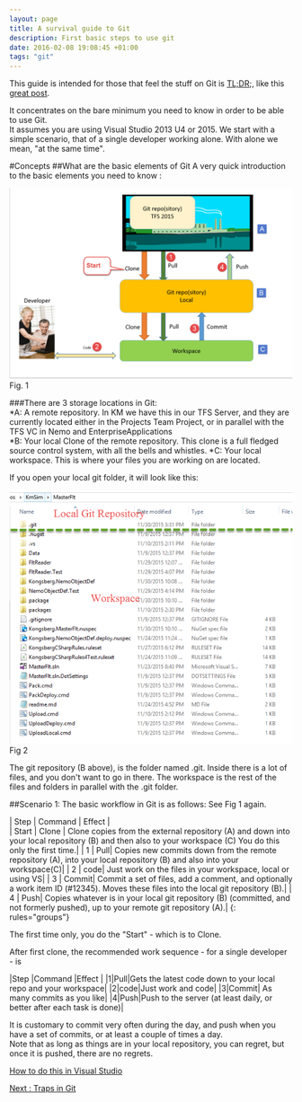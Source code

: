 ```yaml
---
layout: page
title: A survival guide to Git
description: First basic steps to use git
date: 2016-02-08 19:08:45 +01:00
tags: "git"
---
```


This guide is intended for those that feel the stuff on Git is [TL;DR](https://en.wikipedia.org/wiki/Wikipedia:Too_long;_didn%27t_read);, like this [great post](http://think-like-a-git.net/).    

It concentrates on the bare minimum you need to know in order to be able to use Git.  
It assumes you are using Visual Studio 2013 U4 or 2015. 
We start with a simple scenario, that of a single developer working alone.  With alone we mean, "at the same time".  

#Concepts
##What are the basic elements of Git
A very quick introduction to the basic elements you need to know :    

![ASurvivalGuideToGit1](../ASurvivalGuideToGit_images/ASurvivalGuideToGit1.png)
Fig. 1   

###There are 3 storage locations in Git:   
*A:  A remote repository.  In KM we have this in our TFS Server, and they are currently located either in the Projects Team Project, or in parallel with the TFS VC in Nemo and EnterpriseApplications  
*B:  Your local Clone of the remote repository.  This clone is a full fledged source control system, with all the bells and whistles. 
*C: Your local workspace.  This is where your files you are working on are located. 

If you open your local git folder, it will look like this:   

![ASurvivalGuideToGit2](../ASurvivalGuideToGit_images/ASurvivalGuideToGit2.png)
Fig 2   

The git repository (B above), is the folder named .git.  Inside there is a lot of files, and you don't want to go in there.
The workspace is the rest of the files and folders in parallel with the .git folder.

##Scenario 1:  The basic workflow in Git is as follows:
See Fig 1 again.  


| Step   | Command   | Effect    |   
| Start | Clone | Clone copies from the external repository (A) and down into your local repository (B) and then also to your workspace (C)
You do this only the first time.|
| 1 | Pull| Copies new commits down from the remote repository (A), into your local repository (B) and also into your workspace(C)|
| 2 |  code| Just work on the files in your workspace, local or using VS|
| 3 | Commit|	Commit a set of files, add a comment, and optionally a work item ID (#12345). Moves these files into the local git repository (B).|
| 4 | Push| Copies whatever is in your local git repository (B) (committed, and not formerly pushed), up to your remote git repository (A).|
{: rules="groups"}

The first time only, you do the "Start" - which is to Clone. 

After first clone, the recommended work sequence - for a single developer - is

|Step   |Command   |Effect   |
|1|Pull|Gets the latest code down to your local repo and your workspace|
|2|code|Just work and code|
|3|Commit|	As many commits as you like|
|4|Push|Push to the server (at least daily, or better after each task is done)|

It is customary to commit very often during the day, and push when you have a set of commits, or at least a couple of times a day.  
Note that as long as things are in your local repository, you can regret, but once it is pushed, there are no regrets.

[How to do this in Visual Studio](../GitScenario1InVS)




[Next :  Traps in Git](../TrapsInGit)